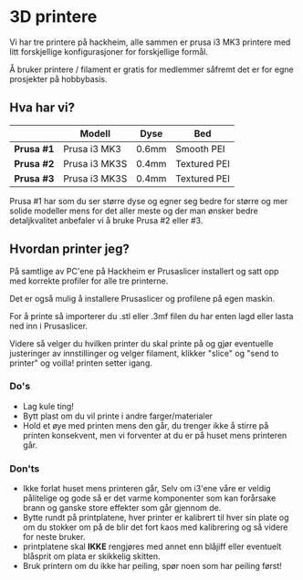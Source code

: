 # 3D printere

Vi har tre printere på hackheim, alle sammen er prusa i3 MK3 printere med litt forskjellige konfigurasjoner for forskjellige formål.

Å bruker printere / filament er gratis for medlemmer såfremt det er for egne prosjekter på hobbybasis.

## Hva har vi?

|| Modell       | Dyse  | Bed        |
|-| ------------ | ----- | ---------- |
| **Prusa #1** | Prusa i3 MK3  | 0.6mm | Smooth PEI   |
| **Prusa #2** | Prusa i3 MK3S | 0.4mm | Textured PEI | 
| **Prusa #3** | Prusa i3 MK3S | 0.4mm | Textured PEI | 

Prusa #1 har som du ser større dyse og egner seg bedre for større og mer solide modeller mens for det aller meste og der man ønsker bedre detaljkvalitet anbefaler vi å bruke Prusa #2 eller #3.

## Hvordan printer jeg?

På samtlige av PC'ene på Hackheim er Prusaslicer installert og satt opp med korrekte profiler for alle tre printerne.

Det er også mulig å installere Prusaslicer og profilene på egen maskin.

For å printe så importerer du .stl eller .3mf filen du har enten lagd eller lasta ned inn i Prusaslicer.

Videre så velger du hvilken printer du skal printe på og gjør eventuelle justeringer av innstillinger og velger filament, klikker "slice" og "send to printer" og voilla! printen setter igang.

### Do's

- Lag kule ting!
- Bytt plast om du vil printe i andre farger/materialer
- Hold et øye med printen mens den går, du trenger ikke å stirre på printen konsekvent, men vi forventer at du er på huset mens printeren går.

### Don'ts

- Ikke forlat huset mens printeren går, Selv om i3'ene våre er veldig pålitelige og gode så er det varme komponenter som kan forårsake brann og ganske store effekter som går gjennom de.
- Bytte rundt på printplatene, hver printer er kalibrert til hver sin plate og om du stokker om på de blir det fort kaos med kalibrering og så videre for neste bruker.
- printplatene skal **IKKE** rengjøres med annet enn blåjiff eller eventuelt blåsprit om plata er skikkelig skitten.
- Bruk printern om du ikke har peiling, spør noen som har peiling først!
